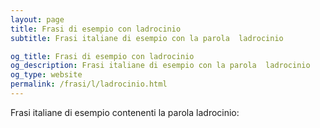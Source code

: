 ```yaml
---
layout: page
title: Frasi di esempio con ladrocinio 
subtitle: Frasi italiane di esempio con la parola  ladrocinio

og_title: Frasi di esempio con ladrocinio 
og_description: Frasi italiane di esempio con la parola  ladrocinio
og_type: website
permalink: /frasi/l/ladrocinio.html
---
```


Frasi italiane di esempio contenenti la parola ladrocinio:


